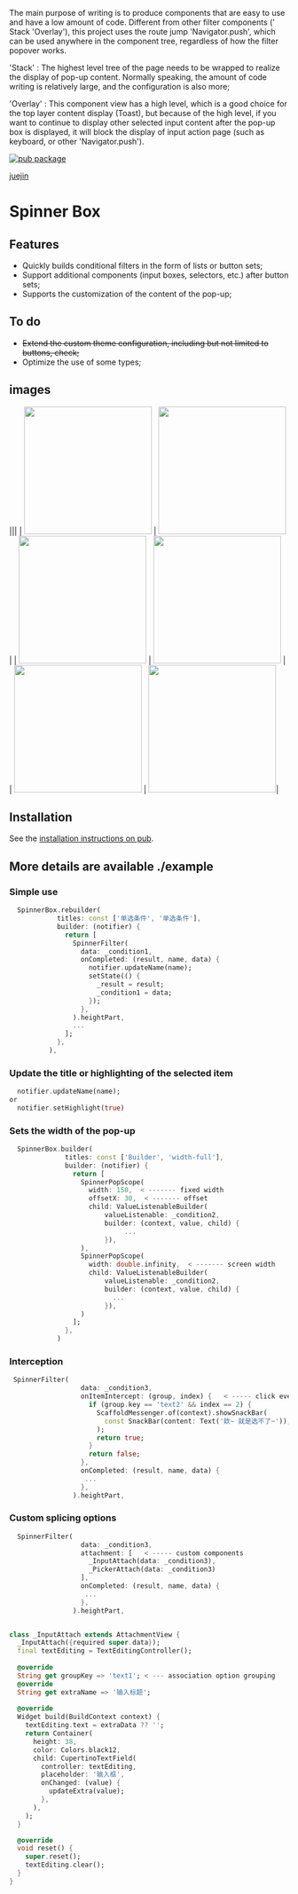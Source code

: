 The main purpose of writing is to produce components that are easy to use and have a low amount of code. Different from other filter components (' Stack 'Overlay'), this project uses the route jump 'Navigator.push', which can be used anywhere in the component tree, regardless of how the filter popover works.

'Stack' : The highest level tree of the page needs to be wrapped to realize the display of pop-up content. Normally speaking, the amount of code writing is relatively large, and the configuration is also more;

'Overlay' : This component view has a high level, which is a good choice for the top layer content display (Toast), but because of the high level, if you want to continue to display other selected input content after the pop-up box is displayed, it will block the display of input action page (such as keyboard, or other 'Navigator.push').

[![pub package](https://p3-juejin.byteimg.com/tos-cn-i-k3u1fbpfcp/19a06904e09646a79f388932c22d7aa0~tplv-k3u1fbpfcp-zoom-1.image)](https://pub.dev/packages/spinner_box) 

[juejin](https://juejin.cn/post/7227012644506435642)

# Spinner Box

## Features
- Quickly builds conditional filters in the form of lists or button sets;
- Support additional components (input boxes, selectors, etc.) after button sets;
- Supports the customization of the content of the pop-up;

## To do
- ~~Extend the custom theme configuration, including but not limited to buttons, check;~~
- Optimize the use of some types;

## images
|||
| <img src="https://p3-juejin.byteimg.com/tos-cn-i-k3u1fbpfcp/ec9815f3261041488a556f65f3b06308~tplv-k3u1fbpfcp-watermark.image?" width="230px"> | <img src="https://p9-juejin.byteimg.com/tos-cn-i-k3u1fbpfcp/cbfaa7bf262947ecaa3276c906a9d514~tplv-k3u1fbpfcp-watermark.image?" width="230px"> |
| <img src="https://p3-juejin.byteimg.com/tos-cn-i-k3u1fbpfcp/a3233a2b7d504feca89536d20d5c8e76~tplv-k3u1fbpfcp-watermark.image?" width="230px"> | <img src="https://p3-juejin.byteimg.com/tos-cn-i-k3u1fbpfcp/b823adbfb4c248f989fc3673846b0cf0~tplv-k3u1fbpfcp-watermark.image" width="230px">  |
| <img src="https://p9-juejin.byteimg.com/tos-cn-i-k3u1fbpfcp/c6ccd765eab641df80582713a4aeb3e5~tplv-k3u1fbpfcp-watermark.image?" width="230px"> | <img src="https://p3-juejin.byteimg.com/tos-cn-i-k3u1fbpfcp/9c92e404c2b44d18b43d4f2eab619318~tplv-k3u1fbpfcp-watermark.image?" width="230px">|
 
## Installation
See the [installation instructions on pub](https://pub.dev/packages/spinner_box/install).

## More details are available ./example

### Simple use

```dart
  SpinnerBox.rebuilder(
            titles: const ['单选条件', '单选条件'],
            builder: (notifier) {
              return [
                SpinnerFilter(
                  data: _condition1,
                  onCompleted: (result, name, data) {
                    notifier.updateName(name);
                    setState(() {
                      _result = result;
                      _condition1 = data;
                    });
                  },
                ).heightPart,
                ...
              ];
            },
          ),
```

### Update the title or highlighting of the selected item

```dart
  notifier.updateName(name);
or
  notifier.setHighlight(true)
```


### Sets the width of the pop-up 

```dart
  SpinnerBox.builder(
              titles: const ['Builder', 'width-full'],
              builder: (notifier) {
                return [
                  SpinnerPopScope(
                    width: 150,  < ------- fixed width
                    offsetX: 30,  < ------- offset
                    child: ValueListenableBuilder(
                        valueListenable: _condition2,
                        builder: (context, value, child) {
                             ...
                        }),
                  ),
                  SpinnerPopScope(
                    width: double.infinity,  < ------- screen width
                    child: ValueListenableBuilder(
                        valueListenable: _condition2,
                        builder: (context, value, child) {
                          ...
                        }),
                  )
                ];
              },
            )
```

### Interception
```dart
 SpinnerFilter(
                  data: _condition3,
                  onItemIntercept: (group, index) {   < ----- click event interception
                    if (group.key == 'text2' && index == 2) {
                      ScaffoldMessenger.of(context).showSnackBar(
                        const SnackBar(content: Text('欸~ 就是选不了~')),
                      );
                      return true;
                    }
                    return false;
                  },
                  onCompleted: (result, name, data) {
                   ...
                  },
                ).heightPart,
```

### Custom splicing options
```dart
  SpinnerFilter(
                  data: _condition3,
                  attachment: [   < ----- custom components
                    _InputAttach(data: _condition3),
                    _PickerAttach(data: _condition3)
                  ],
                  onCompleted: (result, name, data) {
                   ...
                  },
                ).heightPart,
``` 
```dart

class _InputAttach extends AttachmentView {
  _InputAttach({required super.data});
  final textEditing = TextEditingController();
  
  @override
  String get groupKey => 'text1'; < --- association option grouping
  @override
  String get extraName => '输入标题';
  
  @override
  Widget build(BuildContext context) {
    textEditing.text = extraData ?? '';
    return Container(
      height: 38,
      color: Colors.black12,
      child: CupertinoTextField(
        controller: textEditing,
        placeholder: '输入框',
        onChanged: (value) {
          updateExtra(value);
        },
      ),
    );
  }

  @override
  void reset() {
    super.reset();
    textEditing.clear();
  }
}

```
